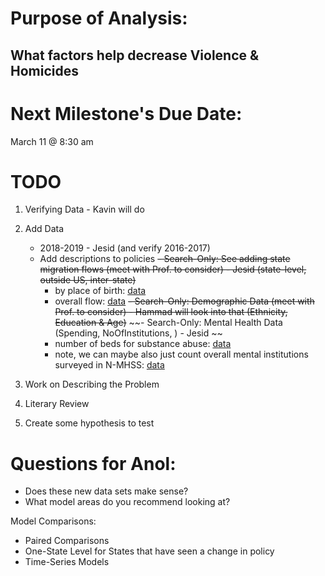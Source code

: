 # Purpose of Analysis: 
## What factors help decrease Violence & Homicides

# Next Milestone's Due Date: 
March 11 @ 8:30 am

# TODO
1. Verifying Data - Kavin will do 
2. Add Data
    - 2018-2019 - Jesid (and verify 2016-2017)
    - Add descriptions to policies
    ~~- Search-Only: See adding state migration flows (meet with Prof. to consider) - Jesid (state-level, outside US, inter-state)~~
        - by place of birth: [data](https://www.census.gov/data/tables/time-series/demo/geographic-mobility/state-of-residence-place-of-birth-acs.html)
        - overall flow: [data](https://www.census.gov/topics/population/migration/guidance/state-to-state-migration-flows.html)
    ~~- Search-Only: Demographic Data (meet with Prof. to consider) - Hammad will look into that (Ethnicity, Education & Age)~~
    ~~- Search-Only: Mental Health Data (Spending, NoOfInstitutions, ) - Jesid ~~
        - number of beds for substance abuse: [data](https://wwwdasis.samhsa.gov/dasis2/nssats.htm)
        - note, we can maybe also just count overall mental institutions surveyed in N-MHSS: [data](https://wwwdasis.samhsa.gov/dasis2/nmhss.htm)
    
3. Work on Describing the Problem
4. Literary Review
5. Create some hypothesis to test

# Questions for Anol:

- Does these new data sets make sense?
- What model areas do you recommend looking at?

Model Comparisons:

- Paired Comparisons
- One-State Level for States that have seen a change in policy
- Time-Series Models